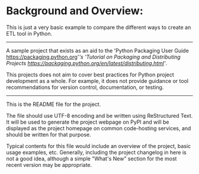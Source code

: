 # Background and Overview:

This is just a very basic example to compare the different ways to create an ETL tool in Python.

----

A sample project that exists as an aid to the 'Python Packaging User Guide
<https://packaging.python.org>'_'s 'Tutorial on Packaging and Distributing
Projects <https://packaging.python.org/en/latest/distributing.html>'_.

This projects does not aim to cover best practices for Python project
development as a whole. For example, it does not provide guidance or tool
recommendations for version control, documentation, or testing.

----

This is the README file for the project.

The file should use UTF-8 encoding and be written using ReStructured Text. It
will be used to generate the project webpage on PyPI and will be displayed as
the project homepage on common code-hosting services, and should be written for
that purpose.

Typical contents for this file would include an overview of the project, basic
usage examples, etc. Generally, including the project changelog in here is not
a good idea, although a simple "What's New" section for the most recent version
may be appropriate.
